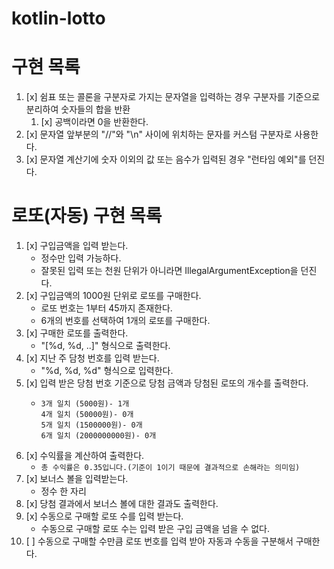 # kotlin-lotto

# 구현 목록

1. [x] 쉼표 또는 콜론을 구분자로 가지는 문자열을 입력하는 경우 구분자를 기준으로 분리하여 숫자들의 합을 반환
   1. [x] 공백이라면 0을 반환한다.
2. [x] 문자열 앞부분의 "//"와 "\n" 사이에 위치하는 문자를 커스텀 구분자로 사용한다.
3. [x] 문자열 계산기에 숫자 이외의 값 또는 음수가 입력된 경우 "런타임 예외"를 던진다. 

# 로또(자동) 구현 목록

1. [x] 구입금액을 입력 받는다.
   - 정수만 입력 가능하다.
   - 잘못된 입력 또는 천원 단위가 아니라면 IllegalArgumentException을 던진다.
2. [x] 구입금액의 1000원 단위로 로또를 구매한다.
   - 로또 번호는 1부터 45까지 존재한다.
   - 6개의 번호를 선택하여 1개의 로또를 구매한다.
3. [x] 구매한 로또를 출력한다.
   - "[%d, %d, ..]" 형식으로 출력한다.
4. [x] 지난 주 담청 번호를 입력 받는다.
   - "%d, %d, %d" 형식으로 입력한다.
5. [x] 입력 받은 당첨 번호 기준으로 당첨 금액과 당첨된 로또의 개수를 출력한다.
   - ```
     3개 일치 (5000원)- 1개
     4개 일치 (50000원)- 0개
     5개 일치 (1500000원)- 0개
     6개 일치 (2000000000원)- 0개
     ```
6. [x] 수익률을 계산하여 출력한다.
   - `총 수익률은 0.35입니다.(기준이 1이기 때문에 결과적으로 손해라는 의미임)`
7. [x] 보너스 볼을 입력받는다.
   - 정수 한 자리
8. [x] 당첨 결과에서 보너스 볼에 대한 결과도 출력한다.
9. [x] 수동으로 구매할 로또 수를 입력 받는다.
   - 수동으로 구매할 로또 수는 입력 받은 구입 금액을 넘을 수 없다.
10. [ ] 수동으로 구매할 수만큼 로또 번호를 입력 받아 자동과 수동을 구분해서 구매한다.
